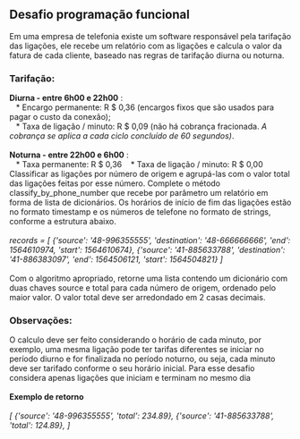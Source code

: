 <h2>Desafio programação funcional</h2>

Em uma empresa de telefonia existe um software responsável pela tarifação das ligações, ele recebe um relatório com as ligações e calcula o valor da fatura de cada cliente, baseado nas regras de tarifação diurna ou noturna.

<h3>Tarifação:</h3>

<b>Diurna - entre 6h00 e 22h00</b> :
<br>
&nbsp;&nbsp;&nbsp;* Encargo permanente: R $ 0,36 (encargos fixos que são usados ​​para pagar o custo da conexão);<br>
&nbsp;&nbsp;&nbsp;* Taxa de ligação / minuto: R $ 0,09 (não há cobrança fracionada. *A cobrança se aplica a cada ciclo concluído de 60 segundos)*.
<br><br>
<b>Noturna - entre 22h00 e 6h00</b> :
<br>
&nbsp;&nbsp;&nbsp;* Taxa permanente: R $ 0,36
&nbsp;&nbsp;&nbsp;* Taxa de ligação / minuto: R $ 0,00
Classificar as ligações por número de origem e agrupá-las com o valor total das ligações feitas por esse número. Complete o método classify_by_phone_number que recebe por parâmetro um relatório em forma de lista de dicionários. Os horários de início de fim das ligações estão no formato timestamp e os números de telefone no formato de strings, conforme a estrutura abaixo.
<br><br>
<i>records = [
    {'source': '48-996355555', 'destination': '48-666666666', 'end': 1564610974, 'start': 1564610674},
    {'source': '41-885633788', 'destination': '41-886383097', 'end': 1564506121, 'start': 1564504821}
]</i>
<br><br>
Com o algoritmo apropriado, retorne uma lista contendo um dicionário com duas chaves source e total para cada número de origem, ordenado pelo maior valor. O valor total deve ser arredondado em 2 casas decimais.
<br>
<h3>Observações:</h3>
O calculo deve ser feito considerando o horário de cada minuto, por exemplo, uma mesma ligação pode ter tarifas diferentes se iniciar no período diurno e for finalizada no período noturno, ou seja, cada minuto deve ser tarifado conforme o seu horário inicial.
Para esse desafio considera apenas ligações que iniciam e terminam no mesmo dia
<br><br>
<b>Exemplo de retorno</b>
<br><br>
<i>[
    {'source': '48-996355555', 'total': 234.89},
    {'source': '41-885633788', 'total': 124.89},
]</i>